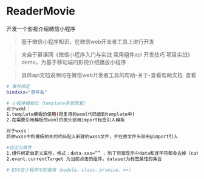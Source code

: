 # ReaderMovie
开发一个影视介绍微信小程序

> 基于微信小程序知识，在微信web开发者工具上进行开发

> 来自于慕课网《微信小程序入门与实战 常用组件api 开发技巧 项目实战》demo，为基于移动端的影视介绍播放小程序

> 具体api文档说明可在微信web开发者工具的帮助-关于-查看帮助文档  查看

``` bash
# 事件绑定
bindxxx="事件名"

# 小程序模板化（template多层嵌套）
对于wxml：
1.template模板的使用(把复用的wxml代码放到template中)
2.在需要引用模板的wxml页面头部用import标签引入模板

对于wxss：
将原wxss中和模板相关的代码贴入新建的wxss文件，并在原文件头部用@import引入

#自定义属性
1.组件绑定自定义属性，格式：data-xxx=“” ，到了页面显示中data和连字符都会去掉（catchtap绑定可以阻止冒泡，bindtap不阻止）
2.event.currentTarget 为当前点击的组件，dataset为标签属性的集合

# ES6在小程序中的使用（module，class，promise，=>）
```
